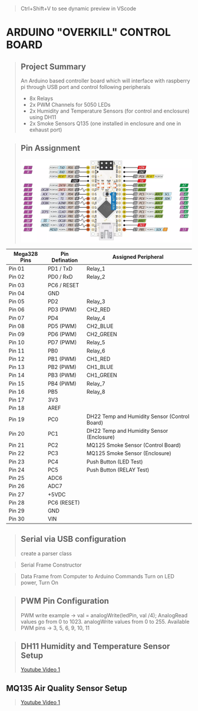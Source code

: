 > Ctrl+Shift+V to see dynamic preview in VScode

# ARDUINO "OVERKILL" CONTROL BOARD

> ## Project Summary 
> An Arduino based controller board which will interface with raspberry pi through USB port and control following peripherals
> - 8x Relays
> - 2x PWM Channels for 5050 LEDs 
> - 2x Humidity and Temperature Sensors (for control and enclosure) using DH11
> - 2x Smoke Sensors Q135 (one installed in enclosure and one in exhaust port)
 
> ## Pin Assignment
> ![alt text](images/image2.png)

 Mega328 Pins | Pin Defination | Assigned Peripheral 
 ------------ | -------------- | -------------------
 Pin 01       | PD1 / TxD      | Relay_1
 Pin 02       | PD0 / RxD      | Relay_2
 Pin 03       | PC6 / RESET    |
 Pin 04       | GND            |
 Pin 05       | PD2            | Relay_3
 Pin 06       | PD3 (PWM)      | CH2_RED
 Pin 07       | PD4            | Relay_4
 Pin 08       | PD5 (PWM)      | CH2_BLUE
 Pin 09       | PD6 (PWM)      | CH2_GREEN
 Pin 10       | PD7 (PWM)      | Relay_5
 Pin 11       | PB0            | Relay_6
 Pin 12       | PB1 (PWM)      | CH1_RED
 Pin 13       | PB2 (PWM)      | CH1_BLUE
 Pin 14       | PB3 (PWM)      | CH1_GREEN
 Pin 15       | PB4 (PWM)      | Relay_7  
 Pin 16       | PB5            | Relay_8
 Pin 17       | 3V3            | 
 Pin 18       | AREF           |
 Pin 19       | PC0            | DH22 Temp and Humidity Sensor (Control Board)
 Pin 20       | PC1            | DH22 Temp and Humidity Sensor (Enclosure)
 Pin 21       | PC2            | MQ125 Smoke Sensor (Control Board)
 Pin 22       | PC3            | MQ125 Smoke Sensor (Enclosure)
 Pin 23       | PC4            | Push Button (LED Test)
 Pin 24       | PC5            | Push Button (RELAY Test)
 Pin 25       | ADC6           |
 Pin 26       | ADC7           |
 Pin 27       | +5VDC          |
 Pin 28       | PC6 (RESET)    |
 Pin 29       | GND            |
 Pin 30       | VIN            |


> ## Serial via USB configuration
> create a parser class


> Serial Frame Constructor

> Data Frame from Computer to Arduino
> Commands Turn on LED power, Turn On 



> ## PWM Pin Configuration
> PWM write example -> val = analogWrite(ledPin, val /4);
> AnalogRead values go from 0 to 1023. analogWrite values from 0 to 255. Available PWM pins -> 3, 5, 6, 9, 10, 11


> ## DH11 Humidity and Temperature Sensor Setup
> [Youtube Video 1](https://www.youtube.com/watch?v=nssXWNYdGT8)
> 
## MQ135 Air Quality Sensor Setup
> [Youtube Video 1](https://www.youtube.com/watch?v=Ku4Y29XPyyo)